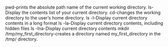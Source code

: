pwd-prints the absolute path name of the current working directory.
ls-Display the contents list of your current directory.
cd-changes the working directory to the user’s home directory.
ls -l-Display current directory contents in a long format
ls -la-Display current directory contents, including hidden files
ls -lna-Display current directory contents
mkdir /tmp/my_first_directory-creates a directory named my_first_directory in the /tmp/ directory.
